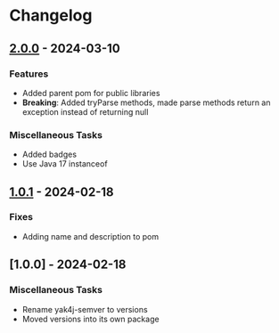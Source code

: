 # Changelog

## [2.0.0](https://github.com/ngeor/kamino/compare/libs/versions/v1.0.1...libs/versions/v2.0.0) - 2024-03-10

### Features

* Added parent pom for public libraries
* **Breaking**: Added tryParse methods, made parse methods return an exception instead of returning null

### Miscellaneous Tasks

* Added badges
* Use Java 17 instanceof

## [1.0.1](https://github.com/ngeor/kamino/compare/libs/versions/v1.0.0...libs/versions/v1.0.1) - 2024-02-18

### Fixes

* Adding name and description to pom

## [1.0.0] - 2024-02-18

### Miscellaneous Tasks

* Rename yak4j-semver to versions
* Moved versions into its own package
